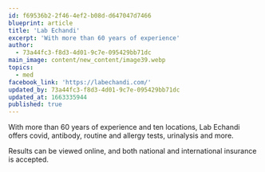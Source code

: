 ```yaml
---
id: f69536b2-2f46-4ef2-b08d-d647047d7466
blueprint: article
title: 'Lab Echandi'
excerpt: 'With more than 60 years of experience'
author:
  - 73a44fc3-f8d3-4d01-9c7e-095429bb71dc
main_image: content/new_content/image39.webp
topics:
  - med
facebook_link: 'https://labechandi.com/'
updated_by: 73a44fc3-f8d3-4d01-9c7e-095429bb71dc
updated_at: 1663335944
published: true
---
```

With more than 60 years of experience and ten locations, Lab Echandi offers covid, antibody, routine and allergy tests, urinalysis and more.

Results can be viewed online, and both national and international insurance is accepted.